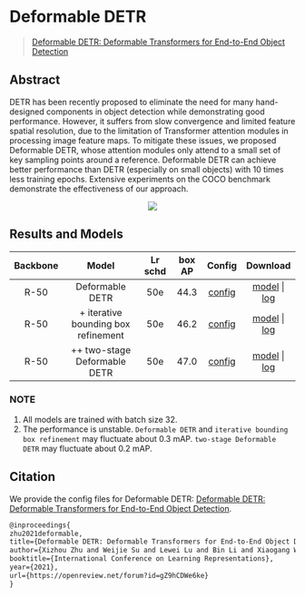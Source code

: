 # Deformable DETR

> [Deformable DETR: Deformable Transformers for End-to-End Object Detection](https://arxiv.org/abs/2010.04159)

<!-- [ALGORITHM] -->

## Abstract

DETR has been recently proposed to eliminate the need for many hand-designed components in object detection while demonstrating good performance. However, it suffers from slow convergence and limited feature spatial resolution, due to the limitation of Transformer attention modules in processing image feature maps. To mitigate these issues, we proposed Deformable DETR, whose attention modules only attend to a small set of key sampling points around a reference. Deformable DETR can achieve better performance than DETR (especially on small objects) with 10 times less training epochs. Extensive experiments on the COCO benchmark demonstrate the effectiveness of our approach.

<div align=center>
<img src="https://user-images.githubusercontent.com/40661020/143877617-ad9b24fd-77ce-46aa-9689-1a44b5594132.png"/>
</div>

## Results and Models

| Backbone |                Model                | Lr schd | box AP |                              Config                               |                                                                                                                                                                                                       Download                                                                                                                                                                                                       |
| :------: | :---------------------------------: | :-----: | :----: | :---------------------------------------------------------------: | :------------------------------------------------------------------------------------------------------------------------------------------------------------------------------------------------------------------------------------------------------------------------------------------------------------------------------------------------------------------------------------------------------------------: |
|   R-50   |           Deformable DETR           |   50e   |  44.3  |         [config](./deformable-detr_r50_16xb2-50e_coco.py)         |                                 [model](https://download.openmmlab.com/mmdetection/v3.0/deformable_detr/deformable-detr_r50_16xb2-50e_coco/deformable-detr_r50_16xb2-50e_coco_20221029_210934-6bc7d21b.pth) \| [log](https://download.openmmlab.com/mmdetection/v3.0/deformable_detr/deformable-detr_r50_16xb2-50e_coco/deformable-detr_r50_16xb2-50e_coco_20221029_210934.log.json)                                 |
|   R-50   | + iterative bounding box refinement |   50e   |  46.2  |     [config](./deformable-detr-refine_r50_16xb2-50e_coco.py)      |                   [model](https://download.openmmlab.com/mmdetection/v3.0/deformable_detr/deformable-detr-refine_r50_16xb2-50e_coco/deformable-detr-refine_r50_16xb2-50e_coco_20221022_225303-844e0f93.pth) \| [log](https://download.openmmlab.com/mmdetection/v3.0/deformable_detr/deformable-detr-refine_r50_16xb2-50e_coco/deformable-detr-refine_r50_16xb2-50e_coco_20221022_225303.log.json)                   |
|   R-50   |    ++ two-stage Deformable DETR     |   50e   |  47.0  | [config](./deformable-detr-refine-twostage_r50_16xb2-50e_coco.py) | [model](https://download.openmmlab.com/mmdetection/v3.0/deformable_detr/deformable-detr-refine-twostage_r50_16xb2-50e_coco/deformable-detr-refine-twostage_r50_16xb2-50e_coco_20221021_184714-acc8a5ff.pth) \| [log](https://download.openmmlab.com/mmdetection/v3.0/deformable_detr/deformable-detr-refine-twostage_r50_16xb2-50e_coco/deformable-detr-refine-twostage_r50_16xb2-50e_coco_20221021_184714.log.json) |

### NOTE

1. All models are trained with batch size 32.
2. The performance is unstable. `Deformable DETR` and `iterative bounding box refinement` may fluctuate about 0.3 mAP. `two-stage Deformable DETR` may fluctuate about 0.2 mAP.

## Citation

We provide the config files for Deformable DETR: [Deformable DETR: Deformable Transformers for End-to-End Object Detection](https://arxiv.org/abs/2010.04159).

```latex
@inproceedings{
zhu2021deformable,
title={Deformable DETR: Deformable Transformers for End-to-End Object Detection},
author={Xizhou Zhu and Weijie Su and Lewei Lu and Bin Li and Xiaogang Wang and Jifeng Dai},
booktitle={International Conference on Learning Representations},
year={2021},
url={https://openreview.net/forum?id=gZ9hCDWe6ke}
}
```
